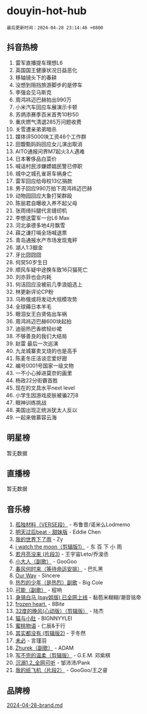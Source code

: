 # douyin-hot-hub

`最后更新时间：2024-04-28 23:14:46 +0800`

## 抖音热榜

1. 雷军直播提车理想L6
1. 英国国王健康状况日益恶化
1. 移轴镜头下的春耕
1. 没想到阻挡旅游脚步的是停车
1. 李强会见马斯克
1. 周鸿祎迈巴赫拍出990万
1. 小米汽车回应车展演示卡顿
1. 苏炳添赛季百米首秀10秒50
1. 重庆燃气清退285万问题收费
1. 关雪遭亲弟弟暗杀
1. 媒体评5000块工资46个工作群
1. 田馥甄妈妈回应女儿演出取消
1. AITO通报问界M7起火3人遇难
1. 日本奢侈品白菜价
1. 喊话村民涉嫌嫖娼民警已停职
1. 城中之城孔雀哥车祸身亡
1. 雷军回应给母校13亿捐款
1. 男子回应990万拍下周鸿祎迈巴赫
1. 动物园回应大象打架群殴
1. 陈丽君自曝收入养不起父母
1. 张雨绮抖腿代言缝纫机
1. 李想送雷军一台L6 Max
1. 河北承德多地4月飘雪
1. 薛之谦打嗝全场喊退票
1. 青岛通报水产市场发现鬼秤
1. 湖人1:3掘金
1. 牙比囧囧囧
1. 何炅50岁生日
1. 顺风车疑中途换车致16只猫死亡
1. 刘亦菲也会内耗
1. 何洁回应没被前几季浪姐选上
1. 林更新评论CP粉
1. 乌称俄或将发动大规模攻势
1. 全球薅日本羊毛
1. 眼泪女王白贤佑出车祸
1. 周鸿祎迈巴赫600块起拍
1. 迪丽热巴香槟轻纱裙
1. 不够善良的我们大结局
1. 赵雷 最后一次巡演
1. 九龙城寨卖叉烧的也是高手
1. 陈麦冬庄洁谈恋爱好甜
1. 编号0001号国家一级文物
1. 一不小心掉进莫奈的画里
1. 杨政22分街霸首胜
1. 现在的文具水平next level
1. 小学生因游戏皮肤被骗2万8
1. 眼神训练挑战
1. 美国出现正统派犹太人反以
1. 一起来做慕容云海

## 明星榜

暂无数据

## 直播榜

暂无数据

## 音乐榜

1. [孤独材料（VERSE段）](https://sf5-hl-cdn-tos.douyinstatic.com/obj/tos-cn-ve-2774/ocX7glDNHYlwFeYrGQfBZoThtvPWy8tCCEBGKQ) - 布鲁昔/诺米么Lodmemo
1. [明天过后beat - 甜妹版](https://sf3-cdn-tos.douyinstatic.com/obj/tos-cn-ve-2774/osMLYeeoMm04CZyaI91XUDF8OzLRLgePKALGHI) - Eddie Chen
1. [我的世界下了雨](https://sf5-hl-cdn-tos.douyinstatic.com/obj/tos-cn-ve-2774/o85sBiwXIByH9bWIMAEEOoiQ1o1m9Afn15BspE) - Zy
1. [i watch the moon（剪辑版1）](https://sf5-hl-cdn-tos.douyinstatic.com/obj/tos-cn-ve-2774/o0I9mSChzHZANMJIEBfkCQzzg6N5WAcVtqft9P) - 东 百 下 小 雨
1. [若月亮没来 (片段3)](https://sf3-cdn-tos.douyinstatic.com/obj/tos-cn-ve-2774/okfyEUsGW1B1ovJi5JiN9IjvAT2lMwA054GoEB) - 王宇宙Leto/乔浚丞
1. [小大人（副歌）](https://sf3-cdn-tos.douyinstatic.com/obj/tos-cn-ve-2774/oIhaDwehWhLFsVIG7QIICLLazDNGJAGg5geeb4) - GooGoo
1. [春风何时来（等待命运安排）](https://sf5-hl-cdn-tos.douyinstatic.com/obj/tos-cn-ve-2774/oICBNbD3gelMfB4WgiD1KI2jQtXZE2FgHLwtsl) - 巴扎黑
1. [Our Way](https://sf27-cdn-tos.douyinstatic.com/obj/tos-cn-ve-2774/o8tPEkQgQNCe0DPeFwZzYrbqLlnzBBrYidWkEZ) - Sincere
1. [热烈的少年（是热烈）副歌](https://sf5-hl-cdn-tos.douyinstatic.com/obj/tos-cn-ve-2774/owVNI0CLDAUMtSz6TEYvfFBFL4UDFFhLfgK8fa) - Big Cole
1. [可能（副歌）](https://sf3-cdn-tos.douyinstatic.com/obj/tos-cn-ve-2774/cde1731888894259b333569393c2fb51) - 程响
1. [身骑白马 (pay姐版) 已全网上线](https://sf5-hl-cdn-tos.douyinstatic.com/obj/tos-cn-ve-2774/oQLO5ZgLsFkaDhdIIveF2zUCgfweY0gWaH4AQG) - 黏苞米糊糊/潮音铭帝
1. [frozen heart.](https://sf5-hl-cdn-tos.douyinstatic.com/obj/tos-cn-ve-2774/oIIWJfyjIACZA9zQMtnJ6hQQhFC4vhCupoRBsO) - 8Bite
1. [32度的晚风(心动版）（剪辑版）](https://sf3-cdn-tos.douyinstatic.com/obj/tos-cn-ve-2774/owNyabsyWdzUulxhoJfK8IBXgp0UMQAHpvGh2B) - 陆杰
1. [猫与小肚](https://sf3-cdn-tos.douyinstatic.com/obj/tos-cn-ve-2774/osZeoClMECgK8DYl6VebABgbchEtPYQjZEnRtd) - BIGNNYYLEI
1. [蜜桃物语](https://sf3-cdn-tos.douyinstatic.com/obj/tos-cn-ve-2774/oIhOSCZtIACtYU4XQkngiW9kCBfVD1Fz9IYeqL) - 仁辰&于行
1. [其实都没有 (剪辑版2)](https://sf3-cdn-tos.douyinstatic.com/obj/tos-cn-ve-2774/oEBNQenHZtBhxYjGgUDQk0BCHTigQafgFlbQ7k) - 于冬然
1. [未必](https://sf5-hl-cdn-tos.douyinstatic.com/obj/tos-cn-ve-2774/ogntQMFnKQDZUgTCYuJgfLEtleYZZFxBQqhhFB) - 言瑾羽
1. [Zhurek（副歌）](https://sf5-hl-cdn-tos.douyinstatic.com/obj/tos-cn-ve-2774/ooQm8FBZQDlf0btEYgVpCcSCQfrdJGBEKZYBGS) - ADAM
1. [写不完的温柔（剪辑版）](https://sf3-cdn-tos.douyinstatic.com/obj/tos-cn-ve-2774/oYBzzZQJ233GfwkemJJffAIWgeIYrjZfWhHTcG) - G.E.M. 邓紫棋
1. [沉溺1.2_全网可听](https://sf3-cdn-tos.douyinstatic.com/obj/tos-cn-ve-2774/ok2QoiBqsWAX9McZmWiI9gAB0EzwD4Xj6yfmtH) - 邹沛沛/Pank
1. [我的纸飞机（片段2）](https://sf5-hl-cdn-tos.douyinstatic.com/obj/tos-cn-ve-2774/oM2ZrKcg2CD5AeRB2gkeXOFB1IxAGJdZPazYHf) - GooGoo/王之睿

## 品牌榜

[2024-04-28-brand.md](2024-04-28-brand.md)
